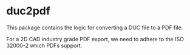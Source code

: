 # duc2pdf

This package contains the logic for converting a DUC file to a PDF file.

For a 2D CAD industry grade PDF export, we need to adhere to the ISO 32000-2 which PDFs support.